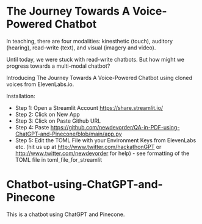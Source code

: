 # The Journey Towards A Voice-Powered Chatbot

In teaching, there are four modalities: kinesthetic (touch), auditory (hearing), read-write (text), and visual (imagery and video).

Until today, we were stuck with read-write chatbots. But how might we progress towards a multi-modal chatbot?

Introducing The Journey Towards A Voice-Powered Chatbot using cloned voices from ElevenLabs.io.

Installation:

- Step 1: Open a Streamlit Account https://share.streamlit.io/
- Step 2: Click on New App
- Step 3: Click on Paste Github URL
- Step 4: Paste https://github.com/newdevorder/QA-in-PDF-using-ChatGPT-and-Pinecone/blob/main/app.py
- Step 5: Edit the TOML File with your Environment Keys from ElevenLabs etc. (hit us up at http://www.twitter.com/hackathonGPT or http://www.twitter.com/newdevorder for help) - see formatting of the TOML file in toml_file_for_streamlit

# Chatbot-using-ChatGPT-and-Pinecone
This is a chatbot using ChatGPT and Pinecone.
